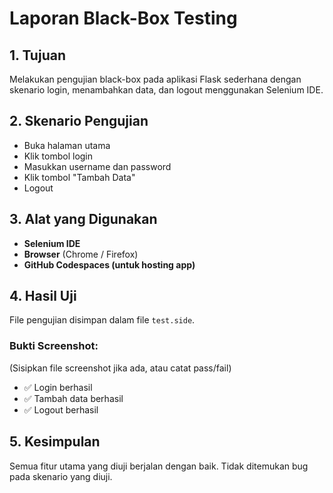 # Laporan Black-Box Testing

## 1. Tujuan
Melakukan pengujian black-box pada aplikasi Flask sederhana dengan skenario login, menambahkan data, dan logout menggunakan Selenium IDE.

## 2. Skenario Pengujian
- Buka halaman utama
- Klik tombol login
- Masukkan username dan password
- Klik tombol "Tambah Data"
- Logout

## 3. Alat yang Digunakan
- **Selenium IDE**
- **Browser** (Chrome / Firefox)
- **GitHub Codespaces (untuk hosting app)**

## 4. Hasil Uji
File pengujian disimpan dalam file `test.side`.

### Bukti Screenshot:
(Sisipkan file screenshot jika ada, atau catat pass/fail)

- ✅ Login berhasil
- ✅ Tambah data berhasil
- ✅ Logout berhasil

## 5. Kesimpulan
Semua fitur utama yang diuji berjalan dengan baik. Tidak ditemukan bug pada skenario yang diuji.
